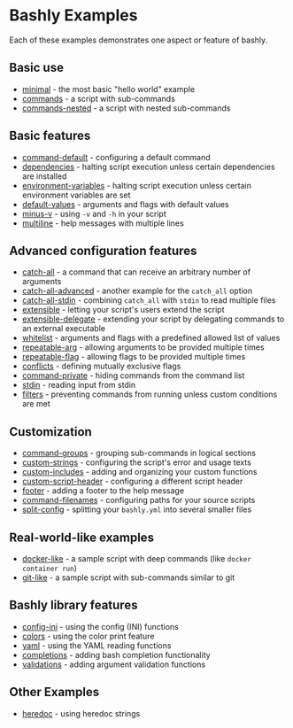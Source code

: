 # Bashly Examples

Each of these examples demonstrates one aspect or feature of bashly.

## Basic use

- [minimal](minimal#readme) - the most basic "hello world" example
- [commands](commands#readme) - a script with sub-commands
- [commands-nested](commands-nested#readme) - a script with nested sub-commands

## Basic features

- [command-default](command-default#readme) - configuring a default command
- [dependencies](dependencies#readme) - halting script execution unless certain dependencies are installed
- [environment-variables](environment-variables#readme) - halting script execution unless certain environment variables are set
- [default-values](default-values#readme) - arguments and flags with default values
- [minus-v](minus-v#readme) - using `-v` and `-h` in your script
- [multiline](multiline#readme) - help messages with multiple lines

## Advanced configuration features

- [catch-all](catch-all#readme) - a command that can receive an arbitrary number of arguments
- [catch-all-advanced](catch-all-advanced#readme) - another example for the `catch_all` option
- [catch-all-stdin](catch-all-stdin#readme) - combining `catch_all` with `stdin` to read multiple files
- [extensible](extensible#readme) - letting your script's users extend the script
- [extensible-delegate](extensible-delegate#readme) - extending your script by delegating commands to an external executable
- [whitelist](whitelist#readme) - arguments and flags with a predefined allowed list of values
- [repeatable-arg](repeatable-arg#readme) - allowing arguments to be provided multiple times
- [repeatable-flag](repeatable-flag#readme) - allowing flags to be provided multiple times
- [conflicts](conflicts#readme) - defining mutually exclusive flags
- [command-private](command-private#readme) - hiding commands from the command list
- [stdin](stdin#readme) - reading input from stdin
- [filters](filters#readme) - preventing commands from running unless custom conditions are met

## Customization

- [command-groups](command-groups#readme) - grouping sub-commands in logical sections
- [custom-strings](custom-strings#readme) - configuring the script's error and usage texts
- [custom-includes](custom-includes#readme) - adding and organizing your custom functions
- [custom-script-header](custom-script-header#readme) - configuring a different script header
- [footer](footer#readme) - adding a footer to the help message
- [command-filenames](command-filenames#readme) - configuring paths for your source scripts
- [split-config](split-config#readme) - splitting your `bashly.yml` into several smaller files

## Real-world-like examples

- [docker-like](docker-like#readme) - a sample script with deep commands (like `docker container run`)
- [git-like](git-like#readme) - a sample script with sub-commands similar to git

## Bashly library features

- [config-ini](config-ini#readme) - using the config (INI) functions
- [colors](colors#readme) - using the color print feature
- [yaml](yaml#readme) - using the YAML reading functions
- [completions](completions#readme) - adding bash completion functionality
- [validations](validations#readme) - adding argument validation functions

## Other Examples

- [heredoc](heredoc#readme) - using heredoc strings
